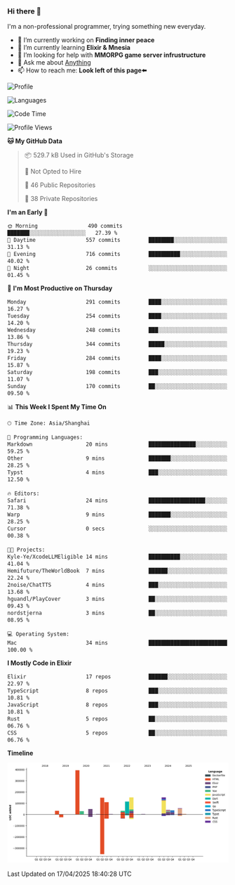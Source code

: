 ### Hi there 👋

I'm a non-professional programmer, trying something new everyday.

<!--
**dyzdyz010/dyzdyz010** is a ✨ _special_ ✨ repository because its `README.md` (this file) appears on your GitHub profile.
-->

- 🔭 I’m currently working on **Finding inner peace**
- 🌱 I’m currently learning **Elixir & Mnesia**
- 🤔 I’m looking for help with **MMORPG game server infrustructure**
- 💬 Ask me about [Anything](https://github.com/dyzdyz010/dyzdyz010/issues)
- 📫 How to reach me: **Look left of this page⬅️**

<!-- - 👯 I’m looking to collaborate on
- 😄 Pronouns: ...
- ⚡ Fun fact: ...
 -->
 
![Profile](https://github-readme-stats.vercel.app/api?username=dyzdyz010&count_private=true&show_icons=true&theme=dracula)

![Languages](https://github-readme-stats.vercel.app/api/top-langs/?username=dyzdyz010&layout=compact&theme=dracula)

<!--START_SECTION:waka-->
![Code Time](http://img.shields.io/badge/Code%20Time-1%2C933%20hrs%2045%20mins-blue)

![Profile Views](http://img.shields.io/badge/Profile%20Views-0-blue)

**🐱 My GitHub Data** 

> 📦 529.7 kB Used in GitHub's Storage 
 > 
> 🚫 Not Opted to Hire
 > 
> 📜 46 Public Repositories 
 > 
> 🔑 38 Private Repositories 
 > 
**I'm an Early 🐤** 

```text
🌞 Morning                490 commits         ███████░░░░░░░░░░░░░░░░░░   27.39 % 
🌆 Daytime                557 commits         ████████░░░░░░░░░░░░░░░░░   31.13 % 
🌃 Evening                716 commits         ██████████░░░░░░░░░░░░░░░   40.02 % 
🌙 Night                  26 commits          ░░░░░░░░░░░░░░░░░░░░░░░░░   01.45 % 
```
📅 **I'm Most Productive on Thursday** 

```text
Monday                   291 commits         ████░░░░░░░░░░░░░░░░░░░░░   16.27 % 
Tuesday                  254 commits         ████░░░░░░░░░░░░░░░░░░░░░   14.20 % 
Wednesday                248 commits         ███░░░░░░░░░░░░░░░░░░░░░░   13.86 % 
Thursday                 344 commits         █████░░░░░░░░░░░░░░░░░░░░   19.23 % 
Friday                   284 commits         ████░░░░░░░░░░░░░░░░░░░░░   15.87 % 
Saturday                 198 commits         ███░░░░░░░░░░░░░░░░░░░░░░   11.07 % 
Sunday                   170 commits         ██░░░░░░░░░░░░░░░░░░░░░░░   09.50 % 
```


📊 **This Week I Spent My Time On** 

```text
🕑︎ Time Zone: Asia/Shanghai

💬 Programming Languages: 
Markdown                 20 mins             ███████████████░░░░░░░░░░   59.25 % 
Other                    9 mins              ███████░░░░░░░░░░░░░░░░░░   28.25 % 
Typst                    4 mins              ███░░░░░░░░░░░░░░░░░░░░░░   12.50 % 

🔥 Editors: 
Safari                   24 mins             ██████████████████░░░░░░░   71.38 % 
Warp                     9 mins              ███████░░░░░░░░░░░░░░░░░░   28.25 % 
Cursor                   0 secs              ░░░░░░░░░░░░░░░░░░░░░░░░░   00.38 % 

🐱‍💻 Projects: 
Kyle-Ye/XcodeLLMEligible 14 mins             ██████████░░░░░░░░░░░░░░░   41.04 % 
Hemifuture/TheWorldBook  7 mins              ██████░░░░░░░░░░░░░░░░░░░   22.24 % 
2noise/ChatTTS           4 mins              ███░░░░░░░░░░░░░░░░░░░░░░   13.68 % 
hguandl/PlayCover        3 mins              ██░░░░░░░░░░░░░░░░░░░░░░░   09.43 % 
nordstjerna              3 mins              ██░░░░░░░░░░░░░░░░░░░░░░░   08.95 % 

💻 Operating System: 
Mac                      34 mins             █████████████████████████   100.00 % 
```

**I Mostly Code in Elixir** 

```text
Elixir                   17 repos            ██████░░░░░░░░░░░░░░░░░░░   22.97 % 
TypeScript               8 repos             ███░░░░░░░░░░░░░░░░░░░░░░   10.81 % 
JavaScript               8 repos             ███░░░░░░░░░░░░░░░░░░░░░░   10.81 % 
Rust                     5 repos             ██░░░░░░░░░░░░░░░░░░░░░░░   06.76 % 
CSS                      5 repos             ██░░░░░░░░░░░░░░░░░░░░░░░   06.76 % 
```



**Timeline**

![Lines of Code chart](https://raw.githubusercontent.com/dyzdyz010/dyzdyz010/master/assets/bar_graph.png)


 Last Updated on 17/04/2025 18:40:28 UTC
<!--END_SECTION:waka-->

